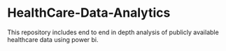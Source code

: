 # HealthCare-Data-Analytics
 This repository includes end to end in depth analysis of publicly available healthcare data using power bi.
